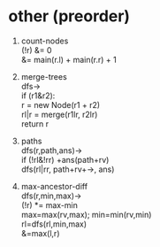 # other (preorder)  
1. count-nodes  
  (!r) &= 0  
  &= main(r.l) + main(r.r) + 1  
  
2. merge-trees  
  dfs->  
    if (r1&r2):  
      r = new Node(r1 + r2)  
      rl|r = merge(r1lr, r2lr)  
      return r  
  
3. paths  
  dfs(r,path,ans)->  
    if (!rl&!rr) +ans(path+rv)  
    dfs(rl|rr, path+rv+->, ans)  
  
4. max-ancestor-diff  
  dfs(r,min,max)->  
    (!r) *= max-min  
    max=max(rv,max); min=min(rv,min)  
    rl=dfs(rl,min,max)  
    &=max(l,r)  
  
  
  
  
  
  
  
  
  
  
  
  
  
  
  
